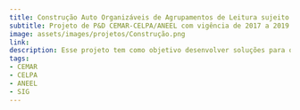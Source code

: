```yaml
---
title: Construção Auto Organizáveis de Agrupamentos de Leitura sujeito a Restrições através de Métodos de Inteligência Computacional e Sistemas de Informação Geográfica
subtitle: Projeto de P&D CEMAR-CELPA/ANEEL com vigência de 2017 a 2019
image: assets/images/projetos/Construção.png
link: 
description: Esse projeto tem como objetivo desenvolver soluções para otimizar a organização de agrupamentos de leitura, levando em consideração restrições específicas e a dinâmica geográfica. Utilizando métodos de inteligência computacional combinados com Sistemas de Informação Geográfica (SIG), o projeto busca criar sistemas capazes de formar agrupamentos eficientes e auto-organizáveis para a coleta de dados em diferentes regiões, como a leitura de medidores ou outros dispositivos distribuídos.
tags:
- CEMAR
- CELPA
- ANEEL
- SIG
---
```


